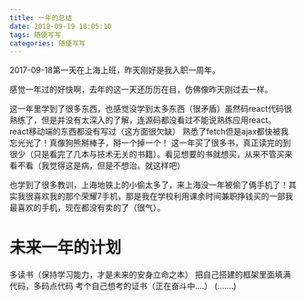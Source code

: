 ```yaml
---
title: 一年的总结
date: 2018-09-19 18:05:10
tags: 随便写写
categories: 随便写写
---
```


2017-09-18第一天在上海上班，昨天刚好是我入职一周年。

感觉一年过的好快啊，去年的这一天还历历在目，仿佛像昨天刚过去一样。

这一年里学到了很多东西，也感觉没学到太多东西（很矛盾）虽然码react代码很熟练了，但是并没有太深入的了解，连源码都没看过不能说熟练应用react。
react移动端的东西都没有写过（这方面很欠缺）
熟悉了fetch但是ajax都快被我忘光光了！真像狗熊掰棒子，掰一个掉一个！
这一年买了很多书，真正读完的到很少（只是看完了几本与技术无关的书籍）。看见想要的书就想买，从来不管买来看不看（我觉得这是病，但是不想治。就这样吧）

也学到了很多教训，上海地铁上的小偷太多了，来上海没一年被偷了俩手机了！其实我很喜欢我的那个荣耀7手机，那是我在学校利用课余时间兼职挣钱买的一部我最喜欢的手机，现在都没有卖的了（很气）。

# 未来一年的计划
 多读书（保持学习能力，才是未来的安身立命之本）
 把自己搭建的框架里面填满代码，多码点代码
 考个自己想考的证书（正在奋斗中....）
 (.......)